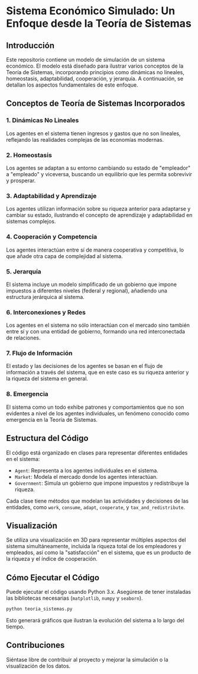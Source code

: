 # Sistema Económico Simulado: Un Enfoque desde la Teoría de Sistemas

## Introducción

Este repositorio contiene un modelo de simulación de un sistema económico. El modelo está diseñado para ilustrar varios conceptos de la Teoría de Sistemas, incorporando principios como dinámicas no lineales, homeostasis, adaptabilidad, cooperación, y jerarquía. A continuación, se detallan los aspectos fundamentales de este enfoque.

## Conceptos de Teoría de Sistemas Incorporados

### 1. Dinámicas No Lineales

Los agentes en el sistema tienen ingresos y gastos que no son lineales, reflejando las realidades complejas de las economías modernas.

### 2. Homeostasis

Los agentes se adaptan a su entorno cambiando su estado de "empleador" a "empleado" y viceversa, buscando un equilibrio que les permita sobrevivir y prosperar.

### 3. Adaptabilidad y Aprendizaje

Los agentes utilizan información sobre su riqueza anterior para adaptarse y cambiar su estado, ilustrando el concepto de aprendizaje y adaptabilidad en sistemas complejos.

### 4. Cooperación y Competencia

Los agentes interactúan entre sí de manera cooperativa y competitiva, lo que añade otra capa de complejidad al sistema.

### 5. Jerarquía

El sistema incluye un modelo simplificado de un gobierno que impone impuestos a diferentes niveles (federal y regional), añadiendo una estructura jerárquica al sistema.

### 6. Interconexiones y Redes

Los agentes en el sistema no sólo interactúan con el mercado sino también entre sí y con una entidad de gobierno, formando una red interconectada de relaciones.

### 7. Flujo de Información

El estado y las decisiones de los agentes se basan en el flujo de información a través del sistema, que en este caso es su riqueza anterior y la riqueza del sistema en general.

### 8. Emergencia

El sistema como un todo exhibe patrones y comportamientos que no son evidentes a nivel de los agentes individuales, un fenómeno conocido como emergencia en la Teoría de Sistemas.

## Estructura del Código

El código está organizado en clases para representar diferentes entidades en el sistema:

- `Agent`: Representa a los agentes individuales en el sistema.
- `Market`: Modela el mercado donde los agentes interactúan.
- `Government`: Simula un gobierno que impone impuestos y redistribuye la riqueza.

Cada clase tiene métodos que modelan las actividades y decisiones de las entidades, como `work`, `consume`, `adapt`, `cooperate`, y `tax_and_redistribute`.

## Visualización

Se utiliza una visualización en 3D para representar múltiples aspectos del sistema simultáneamente, incluida la riqueza total de los empleadores y empleados, así como la "satisfacción" en el sistema, que es un producto de la riqueza y el índice de cooperación.

## Cómo Ejecutar el Código

Puede ejecutar el código usando Python 3.x. Asegúrese de tener instaladas las bibliotecas necesarias (`matplotlib`, `numpy` y `seaborn`).

```bash
python teoria_sistemas.py
```

Esto generará gráficos que ilustran la evolución del sistema a lo largo del tiempo.

## Contribuciones

Siéntase libre de contribuir al proyecto y mejorar la simulación o la visualización de los datos.
